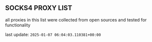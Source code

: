## SOCKS4 PROXY LIST

all proxies in this list were collected from open sources and tested for functionality

last update: `2025-01-07 06:04:03.110381+00:00`